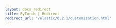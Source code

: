 ```yaml
---
layout: docs_redirect
title: PyTorch | Redirect
redirect_url: "/elastic/0.2.1/customization.html"
---
```

